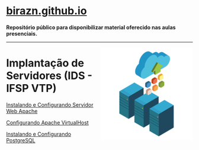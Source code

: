 # <a href="https://birazn.github.io/">birazn.github.io</a>

**Repositório público para disponibilizar material oferecido nas aulas presenciais.**

-----
<p><img align="right" src="img/servers.png" width="250" /></p>

# Implantação de Servidores (IDS - IFSP VTP)

<a href="https://github.com/birazn/IDS-IFSPVTP/blob/master/ServidorWeb_Apache.md">Instalando e Configurando Servidor Web Apache</a>

<a href="https://github.com/birazn/IDS-IFSPVTP/blob/master/VirtualHosts_Apache.md">Configurando Apache VirtualHost</a>

<a href="https://github.com/birazn/IDS-IFSPVTP/blob/master/Instalando_Configurando_PostgreSQL.md">Instalando e Configurando PostgreSQL</a>
